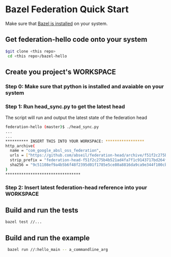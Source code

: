 #  Bazel Federation Quick Start #

Make sure that [Bazel is installed](https://docs.bazel.build/versions/master/install.html)
on your system.


## Get federation-hello code onto your system

```bash
$git clone <this repo>
 cd <this repo>/bazel-hello

```

## Create you project's WORKSPACE
### Step 0: Make sure that python is installed and avaiable on your system

### Step 1: Run head_sync.py to get the latest head 
The script will run and output the latest state of the federation head
```bash
federation-hello (master)$ ./head_sync.py
...
...
********** INSERT THIS INTO YOUR WORKSPACE: *****************
http_archive(
  name = "com_google_absl_oss_federation",
  urls = ["https://github.com/abseil/federation-head/archive/f51f2c275b4b521ad4fa7f1c9143717bd264f400.zip"],  # 2019-04-09T17:26:54Z
  strip_prefix = "federation-head-f51f2c275b4b521ad4fa7f1c9143717bd264f400",
  sha256 = "9c51108ef9a4b5b6f48f2395d01f1785e5ce80a8816da9ca9e344f100cba62c4",
)
*********************************
```

### Step 2: Insert latest federation-head reference into your WORKSPACE

## Build and run the tests

```bash
bazel test //...
```

## Build and run the example

```bash
 bazel run //:hello_main -- a_commandline_arg
```

